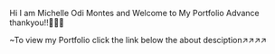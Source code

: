 Hi I am Michelle Odi Montes and Welcome to My Portfolio Advance thankyou!!🥰🏳️‍🌈

~To view my Portfolio click the link below the about desciption↗️↗️↗️↗️
